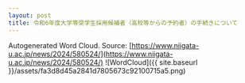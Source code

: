 ```yaml
---
layout: post
title: 令和6年度大学等奨学生採用候補者（高校等からの予約者）の手続きについて
---
```

Autogenerated Word Cloud.
Source\: [https://www.niigata-u.ac.jp/news/2024/580524/](https://www.niigata-u.ac.jp/news/2024/580524/)
![WordCloud]({{ site.baseurl }}/assets/fa3d8d45a2841d7805673c92100715a5.png)
